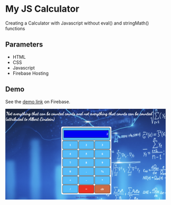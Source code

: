 # My JS Calculator

Creating a Calculator with Javascript without eval() and stringMath() functions


## Parameters
+ HTML
+ CSS
+ Javascript
+ Firebase Hosting


## Demo
See the [demo link](https://natalia-pogosova-calcula-deed3.web.app/) on Firebase. 

![Demo screen shot](https://github.com/NatalliaPahosava/calculator-with-parseFloat/blob/main/img/--demo-img.png)